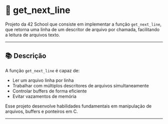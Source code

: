 # 📄 get_next_line

Projeto da 42 School que consiste em implementar a função `get_next_line`, que retorna uma linha de um descritor de arquivo por chamada, facilitando a leitura de arquivos texto.

---

## 📚 Descrição

A função `get_next_line` é capaz de:
- Ler um arquivo linha por linha
- Trabalhar com múltiplos descritores de arquivos simultaneamente
- Controlar buffers de forma eficiente
- Evitar vazamentos de memória

Esse projeto desenvolve habilidades fundamentais em manipulação de arquivos, buffers e ponteiros em C.

---
